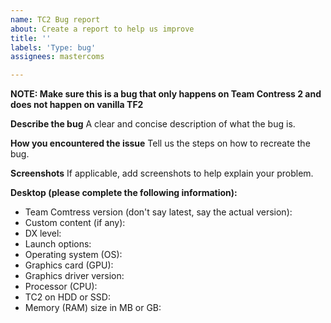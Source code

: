 ```yaml
---
name: TC2 Bug report
about: Create a report to help us improve
title: ''
labels: 'Type: bug'
assignees: mastercoms

---
```

**NOTE: Make sure this is a bug that only happens on Team Contress 2 and does not happen on vanilla TF2**

**Describe the bug**
A clear and concise description of what the bug is.

**How you encountered the issue**
Tell us the steps on how to recreate the bug.

**Screenshots**
If applicable, add screenshots to help explain your problem.

**Desktop (please complete the following information):**
* Team Comtress version (don't say latest, say the actual version):
* Custom content (if any):
* DX level:
* Launch options:
* Operating system (OS):
* Graphics card (GPU):
* Graphics driver version:
* Processor (CPU):
* TC2 on HDD or SSD:
* Memory (RAM) size in MB or GB:
